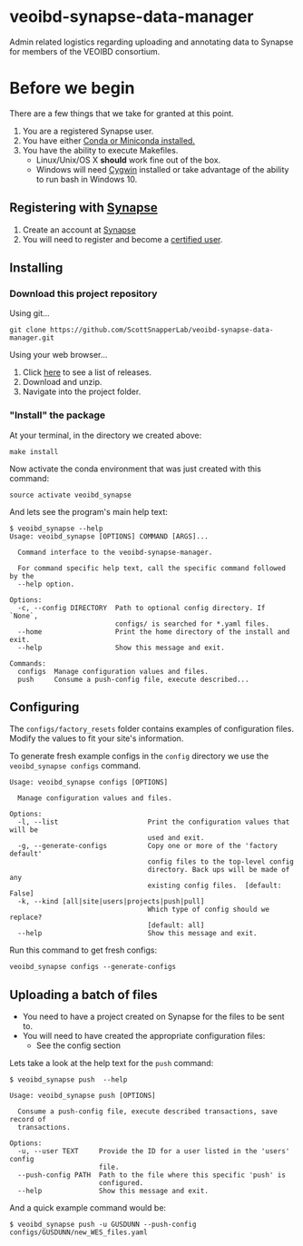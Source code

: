 veoibd-synapse-data-manager
==============================

Admin related logistics regarding uploading and annotating data to Synapse for members of the VEOIBD consortium.

# Before we begin

There are a few things that we take for granted at this point.

1. You are a registered Synapse user.
2. You have either [Conda or Miniconda installed.](http://conda.pydata.org/docs/download.html#should-i-download-anaconda-or-miniconda)
3. You have the ability to execute Makefiles.
    - Linux/Unix/OS X **should** work fine out of the box.
    - Windows will need [Cygwin](https://en.wikipedia.org/wiki/Cygwin) installed or take advantage of the ability to run bash in Windows 10.

## Registering with [Synapse](https://www.synapse.org/)

1. Create an account at [Synapse](https://www.synapse.org/)
2. You will need to register and become a [certified user](http://docs.synapse.org/articles/getting_started.html#becoming-a-certified-user).

## Installing

### Download this project repository

Using git...

```
git clone https://github.com/ScottSnapperLab/veoibd-synapse-data-manager.git
```

Using your web browser...

1. Click [here](https://github.com/ScottSnapperLab/veoibd-synapse-data-manager/releases) to see a list of releases.
2. Download and unzip.
3. Navigate into the project folder.

### "Install" the package

At your terminal, in the directory we created above:

```
make install
```

Now activate the conda environment that was just created with this command:

```
source activate veoibd_synapse
```

And lets see the program's main help text:

```
$ veoibd_synapse --help
Usage: veoibd_synapse [OPTIONS] COMMAND [ARGS]...

  Command interface to the veoibd-synapse-manager.

  For command specific help text, call the specific command followed by the
  --help option.

Options:
  -c, --config DIRECTORY  Path to optional config directory. If `None`,
                          configs/ is searched for *.yaml files.
  --home                  Print the home directory of the install and exit.
  --help                  Show this message and exit.

Commands:
  configs  Manage configuration values and files.
  push     Consume a push-config file, execute described...
```



## Configuring

The `configs/factory_resets` folder contains examples of configuration files.  Modify the values to fit your site's information.

To generate fresh example configs in the `config` directory  we use the `veoibd_synapse configs` command.

```
Usage: veoibd_synapse configs [OPTIONS]

  Manage configuration values and files.

Options:
  -l, --list                      Print the configuration values that will be
                                  used and exit.
  -g, --generate-configs          Copy one or more of the 'factory default'
                                  config files to the top-level config
                                  directory. Back ups will be made of any
                                  existing config files.  [default: False]
  -k, --kind [all|site|users|projects|push|pull]
                                  Which type of config should we replace?
                                  [default: all]
  --help                          Show this message and exit.

```

Run this command to get fresh configs:

```
veoibd_synapse configs --generate-configs
```


## Uploading a batch of files

- You need to have a project created on Synapse for the files to be sent to.
- You will need to have created the appropriate configuration files:
    - See the config section

Lets take a look at the help text for the `push` command:

```
$ veoibd_synapse push  --help

Usage: veoibd_synapse push [OPTIONS]

  Consume a push-config file, execute described transactions, save record of
  transactions.

Options:
  -u, --user TEXT     Provide the ID for a user listed in the 'users' config
                      file.
  --push-config PATH  Path to the file where this specific 'push' is
                      configured.
  --help              Show this message and exit.
```

And a quick example command would be:

```
$ veoibd_synapse push -u GUSDUNN --push-config configs/GUSDUNN/new_WES_files.yaml
```
